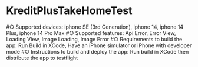 # KreditPlusTakeHomeTest
#○ Supported devices: iphone SE (3rd Generation), iphone 14, iphone 14 Plus, iphone 14 Pro Max
#○ Supported features: Api Error, Error View, Loading View, Image Loading, Image Error
#○ Requirements to build the app: Run Build in XCode, Have an iPhone simulator or iPhone with developer mode
#○ Instructions to build and deploy the app: Run build in XCode then distribute the app to testflight
